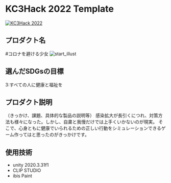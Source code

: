 # KC3Hack 2022 Template

[![KC3Hack 2022](https://kc3.me/hack/wp-content/uploads/2022/01/kc3hack2022ogp@2x.png)](https://kc3.me/hack)

## プロダクト名
#コロナを避ける少女
![start_illust](https://user-images.githubusercontent.com/54496533/160267762-e0261abf-8a2f-46e2-a422-bdaecdfe63fe.PNG)


## 選んだSDGsの目標
3:すべての人に健康と福祉を

## プロダクト説明
（きっかけ、課題、具体的な製品の説明等）
感染拡大が長引くにつれ、対策方法も様々になった。しかし、自粛と我慢だけでは上手くいかないのが現実。
そこで、心身ともに健康でいられるための正しい行動をシミュレーションできるゲーム作ってはと思ったのがきっかけです。

## 使用技術
- unity 2020.3.31f1
- CLIP STUDIO
- ibis Paint

